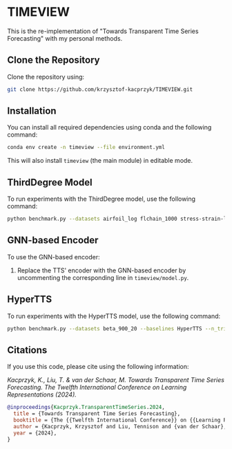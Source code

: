 # TIMEVIEW

This is the re-implementation of "Towards Transparent Time Series Forecasting" with my personal methods.

## Clone the Repository
Clone the repository using:
```bash
git clone https://github.com/krzysztof-kacprzyk/TIMEVIEW.git
```

## Installation
You can install all required dependencies using conda and the following command:
```bash
conda env create -n timeview --file environment.yml
```
This will also install `timeview` (the main module) in editable mode.

## ThirdDegree Model
To run experiments with the ThirdDegree model, use the following command:
```bash
python benchmark.py --datasets airfoil_log flchain_1000 stress-strain-lot-max-0.2 synthetic_tumor_wilkerson_1 --baselines ThirdDegree --n_trials 10 --n_tune 100 --seed 0 --device gpu
```

## GNN-based Encoder
To use the GNN-based encoder:
1. Replace the TTS' encoder with the GNN-based encoder by uncommenting the corresponding line in `timeview/model.py`.

## HyperTTS
To run experiments with the HyperTTS model, use the following command:
```bash
python benchmark.py --datasets beta_900_20 --baselines HyperTTS --n_trials 10 --n_tune 100 --seed 0 --device gpu --n_basis 5 --rnn_type lstm
```

## Citations
If you use this code, please cite using the following information:

*Kacprzyk, K., Liu, T. & van der Schaar, M. Towards Transparent Time Series Forecasting. The Twelfth International Conference on Learning Representations (2024).*

```bibtex
@inproceedings{Kacprzyk.TransparentTimeSeries.2024,
  title = {Towards Transparent Time Series Forecasting},
  booktitle = {The {{Twelfth International Conference}} on {{Learning Representations}}},
  author = {Kacprzyk, Krzysztof and Liu, Tennison and {van der Schaar}, Mihaela},
  year = {2024},
}
